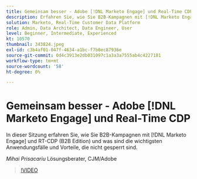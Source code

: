 ```yaml
---
title: Gemeinsam besser - Adobe [!DNL Marketo Engage] und Real-Time CDP
description: Erfahren Sie, wie Sie B2B-Kampagnen mit [!DNL Marketo Engage] und RT-CDP (B2B Edition)
solution: Marketo, Real-Time Customer Data Platform
role: Admin, Data Architect, Data Engineer, User
level: Beginner, Intermediate, Experienced
kt: 10570
thumbnail: 343824.jpeg
exl-id: c3b4af01-047f-4634-a1bc-f7b0ec87936e
source-git-commit: 0d4c3913e2db031097c1a3a3a7555ab4c4227181
workflow-type: tm+mt
source-wordcount: '58'
ht-degree: 0%

---
```


# Gemeinsam besser - Adobe [!DNL Marketo Engage] und Real-Time CDP

In dieser Sitzung erfahren Sie, wie Sie B2B-Kampagnen mit [!DNL Marketo Engage] und RT-CDP (B2B Edition) und was sind die wichtigsten Anwendungsfälle und Vorteile, die nicht gesperrt sind.

*Mihai Prisacariu* Lösungsberater, CJM/Adobe

>[!VIDEO](https://video.tv.adobe.com/v/343824/?quality=12&learn=on)

